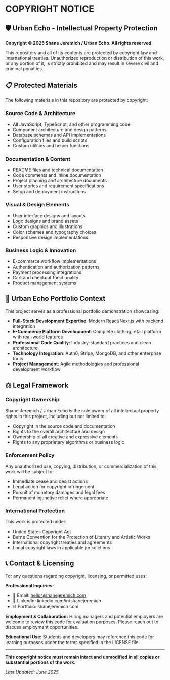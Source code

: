 # COPYRIGHT NOTICE

## 🛡️ Urban Echo - Intellectual Property Protection

**Copyright © 2025 Shane Jeremich / Urban Echo. All rights reserved.**

This repository and all of its contents are protected by copyright law and international treaties. Unauthorized reproduction or distribution of this work, or any portion of it, is strictly prohibited and may result in severe civil and criminal penalties.

## 📋 Protected Materials

The following materials in this repository are protected by copyright:

### Source Code & Architecture

- All JavaScript, TypeScript, and other programming code
- Component architecture and design patterns
- Database schemas and API implementations
- Configuration files and build scripts
- Custom utilities and helper functions

### Documentation & Content

- README files and technical documentation
- Code comments and inline documentation
- Project planning and architecture documents
- User stories and requirement specifications
- Setup and deployment instructions

### Visual & Design Elements

- User interface designs and layouts
- Logo designs and brand assets
- Custom graphics and illustrations
- Color schemes and typography choices
- Responsive design implementations

### Business Logic & Innovation

- E-commerce workflow implementations
- Authentication and authorization patterns
- Payment processing integrations
- Cart and checkout functionality
- Product management systems

## 🎯 Urban Echo Portfolio Context

This project serves as a professional portfolio demonstration showcasing:

- **Full-Stack Development Expertise**: Modern React/Next.js with backend integration
- **E-Commerce Platform Development**: Complete clothing retail platform with real-world features
- **Professional Code Quality**: Industry-standard practices and clean architecture
- **Technology Integration**: Auth0, Stripe, MongoDB, and other enterprise tools
- **Project Management**: Agile methodologies and professional development workflow

## ⚖️ Legal Framework

### Copyright Ownership

Shane Jeremich / Urban Echo is the sole owner of all intellectual property rights in this project, including but not limited to:

- Copyright in the source code and documentation
- Rights to the overall architecture and design
- Ownership of all creative and expressive elements
- Rights to any proprietary algorithms or business logic

### Enforcement Policy

Any unauthorized use, copying, distribution, or commercialization of this work will be subject to:

- Immediate cease and desist actions
- Legal action for copyright infringement
- Pursuit of monetary damages and legal fees
- Permanent injunctive relief where appropriate

### International Protection

This work is protected under:

- United States Copyright Act
- Berne Convention for the Protection of Literary and Artistic Works
- International copyright treaties and agreements
- Local copyright laws in applicable jurisdictions

## 📞 Contact & Licensing

For any questions regarding copyright, licensing, or permitted uses:

**Professional Inquiries:**

- 📧 Email: hello@shanejeremich.com
- 💼 LinkedIn: linkedin.com/in/shanejeremich
- 🌐 Portfolio: shanejeremich.com

**Employment & Collaboration:**
Hiring managers and potential employers are welcome to review this code for evaluation purposes. Please reach out to discuss employment opportunities.

**Educational Use:**
Students and developers may reference this code for learning purposes under the terms specified in the LICENSE file.

---

**This copyright notice must remain intact and unmodified in all copies or substantial portions of the work.**

_Last Updated: June 2025_
